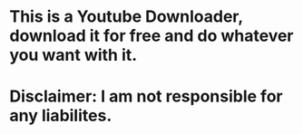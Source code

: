 <h1>This is a Youtube Downloader, download it for free and do whatever you want with it.</h1>

<h1>Disclaimer: I am not responsible for any liabilites.</h1>
